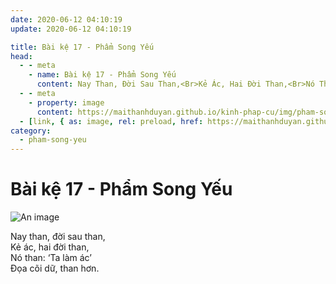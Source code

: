 ```yaml
---
date: 2020-06-12 04:10:19
update: 2020-06-12 04:10:19

title: Bài kệ 17 - Phẩm Song Yếu
head:
  - - meta
    - name: Bài kệ 17 - Phẩm Song Yếu
      content: Nay Than, Đời Sau Than,<Br>Kẻ Ác, Hai Đời Than,<Br>Nó Than  ‘Ta Làm Ác’<Br>Ðọa Cõi Dữ, Than Hơn.<Br>
  - - meta
    - property: image
      content: https://maithanhduyan.github.io/kinh-phap-cu/img/pham-song-yeu/pham-song-yeu-017.jpg
  - [link, { as: image, rel: preload, href: https://maithanhduyan.github.io/kinh-phap-cu/img/pham-song-yeu/pham-song-yeu-017.jpg }]
category:
  - pham-song-yeu
---
```


# Bài kệ 17 - Phẩm Song Yếu

![An image](/img/pham-song-yeu/pham-song-yeu-017.jpg)

Nay than, đời sau than,<br>Kẻ ác, hai đời than,<br>Nó than: ‘Ta làm ác’<br>Ðọa cõi dữ, than hơn.<br>
